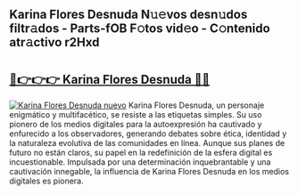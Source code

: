 ## Karina Flores Desnuda N𝚞𝚎vos desn𝚞dos filtr𝚊dos - Parts-fOB F𝚘tos vid𝚎o - C𝚘ntenido atr𝚊ctivo r2Hxd

# <h2><a href="http://mb1jx23.tromn.icu/?c=Karina+Flores+Desnuda">🔗👉👉👉 Karina Flores Desnuda 🔗🔗</a></h2>

[![Karina Flores Desnuda nuevo](https://i.imgur.com/pEAQMta.gif)](http://mb1jx23.tromn.icu/?c=Karina+Flores+Desnuda)
Karina Flores Desnuda, un personaje enigmático y multifacético, se resiste a las etiquetas simples. Su uso pionero de los medios digitales para la autoexpresión ha cautivado y enfurecido a los observadores, generando debates sobre ética, identidad y la naturaleza evolutiva de las comunidades en línea. Aunque sus planes de futuro no están claros, su papel en la redefinición de la esfera digital es incuestionable. Impulsada por una determinación inquebrantable y una cautivación innegable, la influencia de Karina Flores Desnuda en los medios digitales es pionera.
